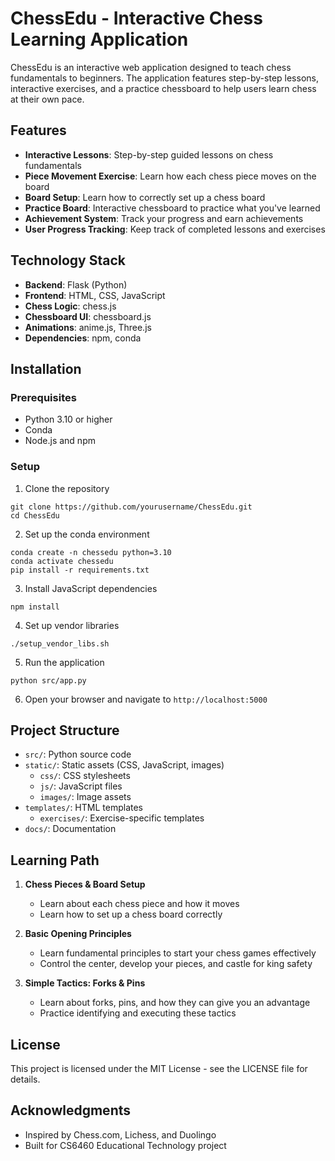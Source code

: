 # ChessEdu - Interactive Chess Learning Application

ChessEdu is an interactive web application designed to teach chess fundamentals to beginners. The application features step-by-step lessons, interactive exercises, and a practice chessboard to help users learn chess at their own pace.

## Features

- **Interactive Lessons**: Step-by-step guided lessons on chess fundamentals
- **Piece Movement Exercise**: Learn how each chess piece moves on the board
- **Board Setup**: Learn how to correctly set up a chess board
- **Practice Board**: Interactive chessboard to practice what you've learned
- **Achievement System**: Track your progress and earn achievements
- **User Progress Tracking**: Keep track of completed lessons and exercises

## Technology Stack

- **Backend**: Flask (Python)
- **Frontend**: HTML, CSS, JavaScript
- **Chess Logic**: chess.js
- **Chessboard UI**: chessboard.js
- **Animations**: anime.js, Three.js
- **Dependencies**: npm, conda

## Installation

### Prerequisites

- Python 3.10 or higher
- Conda
- Node.js and npm

### Setup

1. Clone the repository
```
git clone https://github.com/yourusername/ChessEdu.git
cd ChessEdu
```

2. Set up the conda environment
```
conda create -n chessedu python=3.10
conda activate chessedu
pip install -r requirements.txt
```

3. Install JavaScript dependencies
```
npm install
```

4. Set up vendor libraries
```
./setup_vendor_libs.sh
```

5. Run the application
```
python src/app.py
```

6. Open your browser and navigate to `http://localhost:5000`

## Project Structure

- `src/`: Python source code
- `static/`: Static assets (CSS, JavaScript, images)
  - `css/`: CSS stylesheets
  - `js/`: JavaScript files
  - `images/`: Image assets
- `templates/`: HTML templates
  - `exercises/`: Exercise-specific templates
- `docs/`: Documentation

## Learning Path

1. **Chess Pieces & Board Setup**
   - Learn about each chess piece and how it moves
   - Learn how to set up a chess board correctly

2. **Basic Opening Principles**
   - Learn fundamental principles to start your chess games effectively
   - Control the center, develop your pieces, and castle for king safety

3. **Simple Tactics: Forks & Pins**
   - Learn about forks, pins, and how they can give you an advantage
   - Practice identifying and executing these tactics

## License

This project is licensed under the MIT License - see the LICENSE file for details.

## Acknowledgments

- Inspired by Chess.com, Lichess, and Duolingo
- Built for CS6460 Educational Technology project 